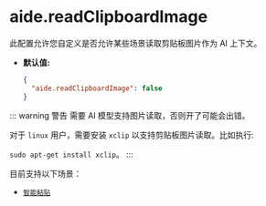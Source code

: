 # aide.readClipboardImage

此配置允许您自定义是否允许某些场景读取剪贴板图片作为 AI 上下文。

- **默认值:**

  ```json
  {
    "aide.readClipboardImage": false
  }
  ```

::: warning 警告
需要 AI 模型支持图片读取，否则开了可能会出错。

对于 `linux` 用户，需要安装 `xclip` 以支持剪贴板图片读取。比如执行:

`sudo apt-get install xclip`。
:::

目前支持以下场景：

- [`智能粘贴`](../features//smart-paste.md)

